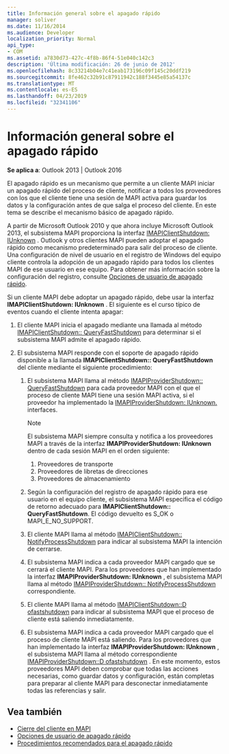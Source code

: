 ```yaml
---
title: Información general sobre el apagado rápido
manager: soliver
ms.date: 11/16/2014
ms.audience: Developer
localization_priority: Normal
api_type:
- COM
ms.assetid: a7830d73-427c-4f8b-86f4-51e040c142c3
description: 'Última modificación: 26 de junio de 2012'
ms.openlocfilehash: 8c33214b04e7c41eab173196c09f145c20ddf219
ms.sourcegitcommit: 8fe462c32b91c87911942c188f3445e85a54137c
ms.translationtype: MT
ms.contentlocale: es-ES
ms.lasthandoff: 04/23/2019
ms.locfileid: "32341106"
---
```

# <a name="fast-shutdown-overview"></a>Información general sobre el apagado rápido

**Se aplica a**: Outlook 2013 | Outlook 2016 
  
El apagado rápido es un mecanismo que permite a un cliente MAPI iniciar un apagado rápido del proceso de cliente, notificar a todos los proveedores con los que el cliente tiene una sesión de MAPI activa para guardar los datos y la configuración antes de que salga el proceso del cliente. En este tema se describe el mecanismo básico de apagado rápido. 

A partir de Microsoft Outlook 2010 y que ahora incluye Microsoft Outlook 2013, el subsistema MAPI proporciona la interfaz [IMAPIClientShutdown: IUnknown](imapiclientshutdowniunknown.md) . Outlook y otros clientes MAPI pueden adoptar el apagado rápido como mecanismo predeterminado para salir del proceso de cliente. Una configuración de nivel de usuario en el registro de Windows del equipo cliente controla la adopción de un apagado rápido para todos los clientes MAPI de ese usuario en ese equipo. Para obtener más información sobre la configuración del registro, consulte [Opciones de usuario de apagado rápido](fast-shutdown-user-options.md).
  
Si un cliente MAPI debe adoptar un apagado rápido, debe usar la interfaz **IMAPIClientShutdown: IUnknown** . El siguiente es el curso típico de eventos cuando el cliente intenta apagar: 
  
1. El cliente MAPI inicia el apagado mediante una llamada al método [IMAPIClientShutdown:: QueryFastShutdown](imapiclientshutdown-queryfastshutdown.md) para determinar si el subsistema MAPI admite el apagado rápido. 
    
2. El subsistema MAPI responde con el soporte de apagado rápido disponible a la llamada **IMAPIClientShutdown:: QueryFastShutdown** del cliente mediante el siguiente procedimiento: 
    
    1. El subsistema MAPI llama al método [IMAPIProviderShutdown:: QueryFastShutdown](imapiprovidershutdown-queryfastshutdown.md) para cada proveedor MAPI con el que el proceso de cliente MAPI tiene una sesión MAPI activa, si el proveedor ha implementado la [IMAPIProviderShutdown: IUnknown.](imapiprovidershutdowniunknown.md) interfaces. 
        
       > [!NOTE]
       >  El subsistema MAPI siempre consulta y notifica a los proveedores MAPI a través de la interfaz **IMAPIProviderShutdown: IUnknown** dentro de cada sesión MAPI en el orden siguiente:
       > 1. Proveedores de transporte
       > 2. Proveedores de libretas de direcciones
       > 3. Proveedores de almacenamiento 
    
    2. Según la configuración del registro de apagado rápido para ese usuario en el equipo cliente, el subsistema MAPI especifica el código de retorno adecuado para **IMAPIClientShutdown:: QueryFastShutdown**. El código devuelto es S_OK o MAPI_E_NO_SUPPORT.
        
    3. El cliente MAPI llama al método [IMAPIClientShutdown:: NotifyProcessShutdown](imapiclientshutdown-notifyprocessshutdown.md) para indicar al subsistema MAPI la intención de cerrarse. 
        
    4. El subsistema MAPI indica a cada proveedor MAPI cargado que se cerrará el cliente MAPI. Para los proveedores que han implementado la interfaz **IMAPIProviderShutdown: IUnknown** , el subsistema MAPI llama al método [IMAPIProviderShutdown:: NotifyProcessShutdown](imapiprovidershutdown-notifyprocessshutdown.md) correspondiente. 
        
    5. El cliente MAPI llama al método [IMAPIClientShutdown::D ofastshutdown](imapiclientshutdown-dofastshutdown.md) para indicar al subsistema MAPI que el proceso de cliente está saliendo inmediatamente. 
        
    6. El subsistema MAPI indica a cada proveedor MAPI cargado que el proceso de cliente MAPI está saliendo. Para los proveedores que han implementado la interfaz **IMAPIProviderShutdown: IUnknown** , el subsistema MAPI llama al método correspondiente [IMAPIProviderShutdown::D ofastshutdown](imapiprovidershutdown-dofastshutdown.md) . En este momento, estos proveedores MAPI deben comprobar que todas las acciones necesarias, como guardar datos y configuración, están completas para preparar al cliente MAPI para desconectar inmediatamente todas las referencias y salir. 
    
## <a name="see-also"></a>Vea también

- [Cierre del cliente en MAPI](client-shutdown-in-mapi.md)
- [Opciones de usuario de apagado rápido](fast-shutdown-user-options.md)
- [Procedimientos recomendados para el apagado rápido](best-practices-for-fast-shutdown.md)

